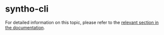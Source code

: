 # syntho-cli

For detailed information on this topic, please refer to the [relevant section in the documentation](./docs/getting-started.md).
